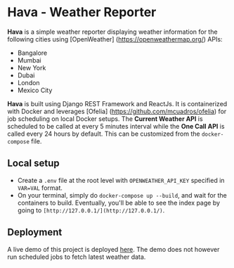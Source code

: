 # Hava - Weather Reporter

**Hava** is a simple weather reporter displaying weather information for the following cities using [OpenWeather] (https://openweathermap.org/) APIs:
- Bangalore
- Mumbai
- New York
- Dubai
- London
- Mexico City

**Hava** is built using Django REST Framework and ReactJs. It is containerized with Docker and leverages [Ofelia] (https://github.com/mcuadros/ofelia) for job scheduling on local Docker setups. The **Current Weather API** is scheduled to be called at every 5 minutes interval while the **One Call API** is called every 24 hours by default. This can be customized from the `docker-compose` file.


## Local setup
- Create a `.env` file at the root level with `OPENWEATHER_API_KEY` specified in `VAR=VAL` format.
- On your terminal, simply do `docker-compose up --build`, and wait for the containers to build. Eventually, you'll be able to see the index page by going to `[http://127.0.0.1/](http://127.0.0.1/)`.


## Deployment
A live demo of this project is deployed [here](https://hava-weather-reporter.herokuapp.com/). The demo does not however run scheduled jobs to fetch latest weather data.

